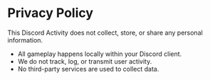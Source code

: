 # Privacy Policy

This Discord Activity does not collect, store, or share any personal information.

- All gameplay happens locally within your Discord client.  
- We do not track, log, or transmit user activity.  
- No third-party services are used to collect data.  
